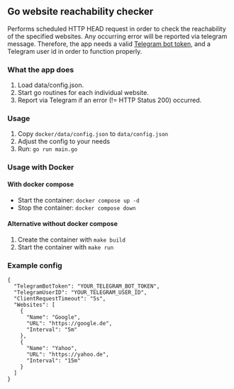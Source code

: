 ## Go website reachability checker

Performs scheduled HTTP HEAD request in order to check the reachability of the specified websites. Any occurring error
will be reported via telegram message. Therefore, the app needs a valid
[Telegram bot token](https://core.telegram.org/bots), and a Telegram user id in order to function properly.

### What the app does

1. Load data/config.json.
2. Start go routines for each individual website.
3. Report via Telegram if an error (!= HTTP Status 200) occurred.

### Usage

1. Copy `docker/data/config.json` to `data/config.json`
2. Adjust the config to your needs 
3. Run: `go run main.go`

### Usage with Docker

#### With docker compose

- Start the container: `docker compose up -d`
- Stop the container: `docker compose down`

#### Alternative without docker compose

1. Create the container with `make build`
2. Start the container with `make run`

### Example config

```
{
  "TelegramBotToken": "YOUR_TELEGRAM_BOT_TOKEN",
  "TelegramUserID": "YOUR_TELEGRAM_USER_ID",
  "ClientRequestTimeout": "5s",
  "Websites": [
    {
      "Name": "Google",
      "URL": "https://google.de",
      "Interval": "5m"
    },
    {
      "Name": "Yahoo",
      "URL": "https://yahoo.de",
      "Interval": "15m"
    }
  ]
}
```

